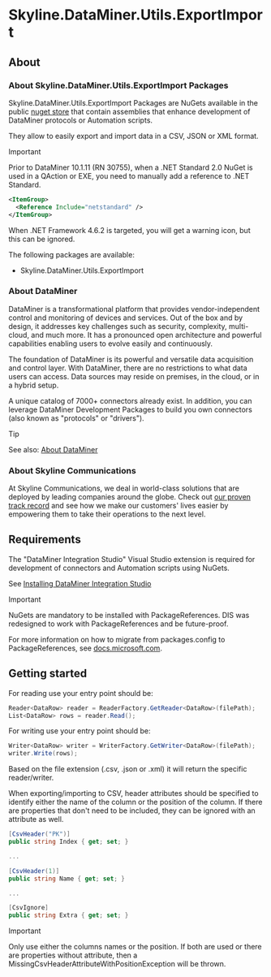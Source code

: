# Skyline.DataMiner.Utils.ExportImport

## About

### About Skyline.DataMiner.Utils.ExportImport Packages

Skyline.DataMiner.Utils.ExportImport Packages are NuGets available in the public [nuget store](https://www.nuget.org/) that contain assemblies that enhance development of DataMiner protocols or Automation scripts.

They allow to easily export and import data in a CSV, JSON or XML format.

> [!IMPORTANT]
> Prior to DataMiner 10.1.11 (RN 30755), when a .NET Standard 2.0 NuGet is used in a QAction or EXE, you need to manually add a reference to .NET Standard.
>
> ```xml
> <ItemGroup>
>   <Reference Include="netstandard" />
> </ItemGroup>
> ```
>
> When .NET Framework 4.6.2 is targeted, you will get a warning icon, but this can be ignored.

The following packages are available:

- Skyline.DataMiner.Utils.ExportImport

### About DataMiner

DataMiner is a transformational platform that provides vendor-independent control and monitoring of devices and services. Out of the box and by design, it addresses key challenges such as security, complexity, multi-cloud, and much more. It has a pronounced open architecture and powerful capabilities enabling users to evolve easily and continuously.

The foundation of DataMiner is its powerful and versatile data acquisition and control layer. With DataMiner, there are no restrictions to what data users can access. Data sources may reside on premises, in the cloud, or in a hybrid setup.

A unique catalog of 7000+ connectors already exist. In addition, you can leverage DataMiner Development Packages to build you own connectors (also known as "protocols" or "drivers").

> [!TIP]
> See also: [About DataMiner](https://aka.dataminer.services/about-dataminer)

### About Skyline Communications

At Skyline Communications, we deal in world-class solutions that are deployed by leading companies around the globe. Check out [our proven track record](https://aka.dataminer.services/about-skyline) and see how we make our customers' lives easier by empowering them to take their operations to the next level.

## Requirements

The "DataMiner Integration Studio" Visual Studio extension is required for development of connectors and Automation scripts using NuGets.

See [Installing DataMiner Integration Studio](https://aka.dataminer.services/DisInstallation)

> [!IMPORTANT]
> NuGets are mandatory to be installed with PackageReferences. DIS was redesigned to work with PackageReferences and be future-proof. 
>
> For more information on how to migrate from packages.config to PackageReferences, see [docs.microsoft.com](https://docs.microsoft.com/en-us/nuget/consume-packages/migrate-packages-config-to-package-reference).

## Getting started

For reading use your entry point should be:

```cs
Reader<DataRow> reader = ReaderFactory.GetReader<DataRow>(filePath);
List<DataRow> rows = reader.Read();
```

For writing use your entry point should be:

```cs
Writer<DataRow> writer = WriterFactory.GetWriter<DataRow>(filePath);
writer.Write(rows);
```

Based on the file extension (.csv, .json or .xml) it will return the specific reader/writer.

When exporting/importing to CSV, header attributes should be specified to identify either the name of the column or the position of the column. If there are properties that don't need to be included, they can be ignored with an attribute as well.
```cs
[CsvHeader("PK")]
public string Index { get; set; }

...

[CsvHeader(1)]
public string Name { get; set; }

...

[CsvIgnore]
public string Extra { get; set; }
```

> [!IMPORTANT]
> Only use either the columns names or the position. If both are used or there are properties without attribute, then a MissingCsvHeaderAttributeWithPositionException will be thrown.